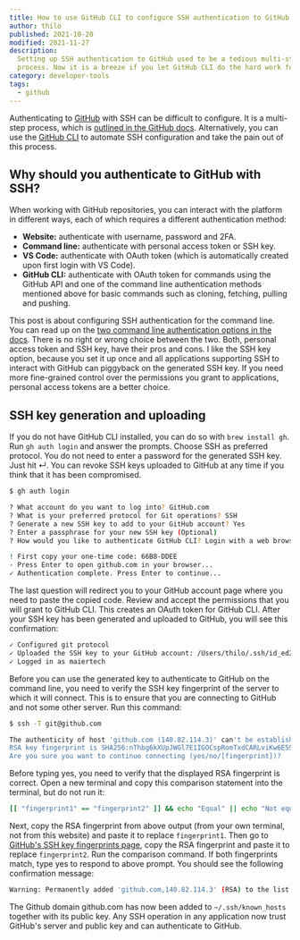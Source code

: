 ```yaml
---
title: How to use GitHub CLI to configure SSH authentication to GitHub
author: thilo
published: 2021-10-20
modified: 2021-11-27
description:
  Setting up SSH authentication to GitHub used to be a tedious multi-step
  process. Now it is a breeze if you let GitHub CLI do the hard work for you.
category: developer-tools
tags:
  - github
---
```


<script context="module">
  export const prerender = true;
</script>

Authenticating to [GitHub](https://github.com/) with SSH can be difficult to
configure. It is a multi-step process, which is
[outlined in the GitHub docs](https://docs.github.com/en/authentication/connecting-to-github-with-ssh).
Alternatively, you can use the [GitHub CLI](https://cli.github.com/) to automate
SSH configuration and take the pain out of this process.

## Why should you authenticate to GitHub with SSH?

When working with GitHub repositories, you can interact with the platform in
different ways, each of which requires a different authentication method:

- **Website:** authenticate with username, password and 2FA.
- **Command line:** authenticate with personal access token or SSH key.
- **VS Code:** authenticate with OAuth token (which is automatically created
  upon first login with VS Code).
- **GitHub CLI:** authenticate with OAuth token for commands using the GitHub
  API and one of the command line authentication methods mentioned above for
  basic commands such as cloning, fetching, pulling and pushing.

This post is about configuring SSH authentication for the command line. You can
read up on the
[two command line authentication options in the docs](https://docs.github.com/en/authentication/keeping-your-account-and-data-secure/about-authentication-to-github#authenticating-with-the-command-line).
There is no right or wrong choice between the two. Both, personal access token
and SSH key, have their pros and cons. I like the SSH key option, because you
set it up once and all applications supporting SSH to interact with GitHub can
piggyback on the generated SSH key. If you need more fine-grained control over
the permissions you grant to applications, personal access tokens are a better
choice.

## SSH key generation and uploading

If you do not have GitHub CLI installed, you can do so with `brew install gh`.
Run `gh auth login` and answer the prompts. Choose SSH as preferred protocol.
You do not need to enter a password for the generated SSH key. Just hit ↵. You
can revoke SSH keys uploaded to GitHub at any time if you think that it has been
compromised.

```bash
$ gh auth login

? What account do you want to log into? GitHub.com
? What is your preferred protocol for Git operations? SSH
? Generate a new SSH key to add to your GitHub account? Yes
? Enter a passphrase for your new SSH key (Optional)
? How would you like to authenticate GitHub CLI? Login with a web browser

! First copy your one-time code: 66B8-DDEE
- Press Enter to open github.com in your browser...
✓ Authentication complete. Press Enter to continue...
```

The last question will redirect you to your GitHub account page where you need
to paste the copied code. Review and accept the permissions that you will grant
to GitHub CLI. This creates an OAuth token for GitHub CLI. After your SSH key
has been generated and uploaded to GitHub, you will see this confirmation:

```bash
✓ Configured git protocol
✓ Uploaded the SSH key to your GitHub account: /Users/thilo/.ssh/id_ed25519.pub
✓ Logged in as maiertech
```

Before you can use the generated key to authenticate to GitHub on the command
line, you need to verify the SSH key fingerprint of the server to which it will
connect. This is to ensure that you are connecting to GitHub and not some other
server. Run this command:

```bash
$ ssh -T git@github.com

The authenticity of host 'github.com (140.82.114.3)' can't be established.
RSA key fingerprint is SHA256:nThbg6kXUpJWGl7E1IGOCspRomTxdCARLviKw6E5SY8.
Are you sure you want to continue connecting (yes/no/[fingerprint])?
```

Before typing yes, you need to verify that the displayed RSA fingerprint is
correct. Open a new terminal and copy this comparison statement into the
terminal, but do not run it:

```bash
[[ "fingerprint1" == "fingerprint2" ]] && echo "Equal" || echo "Not equal"
```

Next, copy the RSA fingerprint from above output (from your own terminal, not
from this website) and paste it to replace `fingerprint1`. Then go to
[GitHub's SSH key fingerprints page](https://docs.github.com/en/authentication/keeping-your-account-and-data-secure/githubs-ssh-key-fingerprints),
copy the RSA fingerprint and paste it to replace `fingerprint2`. Run the
comparison command. If both fingerprints match, type yes to respond to above
prompt. You should see the following confirmation message:

```bash
Warning: Permanently added 'github.com,140.82.114.3' (RSA) to the list of known hosts.
```

The Github domain github.com has now been added to `~/.ssh/known_hosts` together
with its public key. Any SSH operation in any application now trust GitHub's
server and public key and can authenticate to GitHub.
